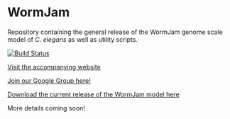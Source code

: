 # WormJam

Repository containing the general release of the WormJam genome scale model of *C. elegans* as well as utility scripts.

[![Build Status](https://travis-ci.com/JakeHattwell/wormjam.svg?branch=devel)](https://travis-ci.com/JakeHattwell/wormjam)

[Visit the accompanying website](https://wormjam.life)

[Join our Google Group here!](https://groups.google.com/forum/#!forum/wormjam)

[Download the current release of the WormJam model here](https://github.com/JakeHattwell/wormjam/raw/master/sbml/WormJam_2018_12_13.xml)

More details coming soon!
